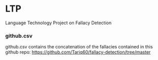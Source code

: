 # LTP
Language Technology Project on Fallacy Detection


### github.csv

github.csv contains the concatenation of the fallacies contained in this github repo: https://github.com/Tariq60/fallacy-detection/tree/master

